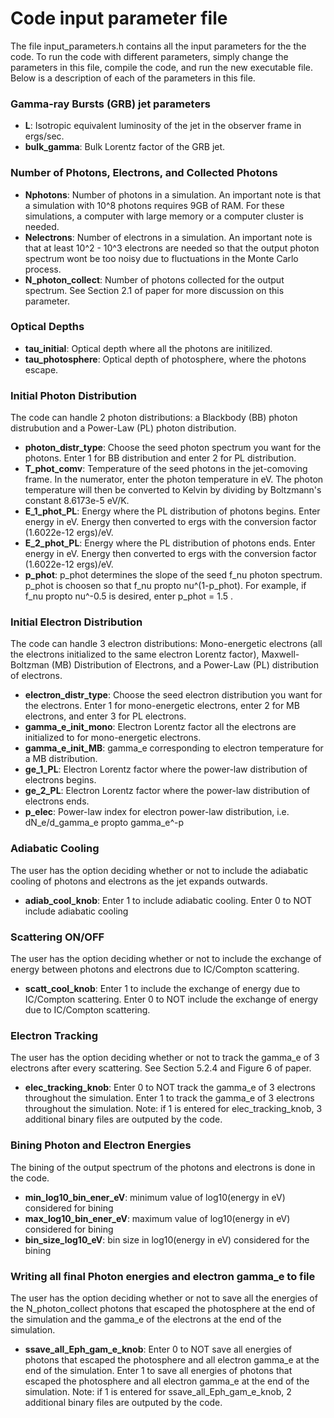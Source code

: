# Code input parameter file

The file input_parameters.h contains all the input parameters for the the code. 
To run the code with different parameters, simply change the parameters
in this file, compile the code, and run the new executable file. Below is a
description of each of the parameters in this file.

### Gamma-ray Bursts (GRB) jet parameters

- **L**: Isotropic equivalent luminosity of the jet in the observer frame in ergs/sec.
- **bulk_gamma**: Bulk Lorentz factor of the GRB jet.

### Number of Photons, Electrons, and Collected Photons

- **Nphotons**: Number of photons in a simulation. An important note is that a 
simulation with 10^8 photons requires 9GB of RAM. For these simulations, a
computer with large memory or a computer cluster is needed.
- **Nelectrons**: Number of electrons in a simulation. An important note is that
at least 10^2 - 10^3 electrons are needed so that the output photon spectrum wont
be too noisy due to fluctuations in the Monte Carlo process.
- **N_photon_collect**: Number of photons collected for the output spectrum. See Section 2.1
of paper for more discussion on this parameter.

### Optical Depths

- **tau_initial**: Optical depth where all the photons are initilized.
- **tau_photosphere**: Optical depth of photosphere, where the photons escape.

### Initial Photon Distribution

The code can handle 2 photon distributions: a Blackbody (BB) photon distrubution
and a Power-Law (PL) photon distribution.

- **photon_distr_type**: Choose the seed photon spectrum you want for the photons. Enter
1 for BB distribution and enter 2 for PL distribution.
- **T_phot_comv**: Temperature of the seed photons in the jet-comoving frame.
In the numerator, enter the photon temperature in eV. The photon temperature
will then be converted to Kelvin by dividing by Boltzmann's constant 8.6173e-5 eV/K.
- **E_1_phot_PL**: Energy where the PL distribution of photons begins. Enter energy
in eV. Energy then converted to ergs with the conversion factor (1.6022e-12 ergs)/eV.
- **E_2_phot_PL**: Energy where the PL distribution of photons ends. Enter energy
in eV. Energy then converted to ergs with the conversion factor (1.6022e-12 ergs)/eV.
- **p_phot**: p_phot determines the slope of the seed f_nu photon spectrum. p_phot
is choosen so that f_nu propto nu^(1-p_phot). For example, if f_nu propto nu^-0.5 is
desired, enter p_phot = 1.5 .

### Initial Electron Distribution

The code can handle 3 electron distributions: Mono-energetic electrons (all
the electrons initialized to the same electron Lorentz factor), 
Maxwell-Boltzman (MB) Distribution of Electrons, and a Power-Law (PL) distribution
of electrons. 

- **electron_distr_type**: Choose the seed electron distribution you want 
for the electrons. Enter 1 for mono-energetic electrons, enter 2 for MB electrons,
and enter 3 for PL electrons.
- **gamma_e_init_mono**: Electron Lorentz factor all the electrons are initialized
to for mono-energetic electrons.
- **gamma_e_init_MB**: gamma_e corresponding to electron temperature for a MB distribution.
- **ge_1_PL**: Electron Lorentz factor where the power-law distribution of electrons begins.
- **ge_2_PL**: Electron Lorentz factor where the power-law distribution of electrons ends.
- **p_elec**: Power-law index for electron power-law distribution, 
i.e. dN_e/d_gamma_e propto gamma_e^-p

### Adiabatic Cooling

The user has the option deciding whether or not to include the adiabatic cooling
of photons and electrons as the jet expands outwards.

- **adiab_cool_knob**: Enter 1 to include adiabatic cooling. 
Enter 0 to NOT include adiabatic cooling

### Scattering ON/OFF

The user has the option deciding whether or not to include the exchange
of energy between photons and electrons due to IC/Compton scattering.

- **scatt_cool_knob**: Enter 1 to include the exchange of energy due to
IC/Compton scattering. Enter 0 to NOT include the exchange of energy 
due to IC/Compton scattering. 

### Electron Tracking

The user has the option deciding whether or not to track the gamma_e
of 3 electrons after every scattering. See Section 5.2.4 and Figure 6
of paper. 

- **elec_tracking_knob**: Enter 0 to NOT track the gamma_e of
3 electrons throughout the simulation. Enter 1 to track the gamma_e of
3 electrons throughout the simulation. Note: if 1 is entered for
elec_tracking_knob, 3 additional binary files are outputed by the code.

### Bining Photon and Electron Energies

The bining of the output spectrum of the photons and electrons 
is done in the code. 

- **min_log10_bin_ener_eV**: minimum value of log10(energy in eV) 
considered for bining
- **max_log10_bin_ener_eV**: maximum value of log10(energy in eV) 
considered for bining
- **bin_size_log10_eV**: bin size in log10(energy in eV) considered
for the bining

### Writing all final Photon energies and electron gamma_e to file

The user has the option deciding whether or not to save all the energies
of the N_photon_collect photons that escaped the photosphere at the end
of the simulation and the gamma_e of the electrons at the end of the 
simulation.

- **ssave_all_Eph_gam_e_knob**: Enter 0 to NOT save all energies
of photons that escaped the photosphere and all electron gamma_e at
the end of the simulation. Enter 1 to save all energies
of photons that escaped the photosphere and all electron gamma_e at
the end of the simulation. Note: if 1 is entered for
ssave_all_Eph_gam_e_knob, 2 additional binary files are outputed by the code.


